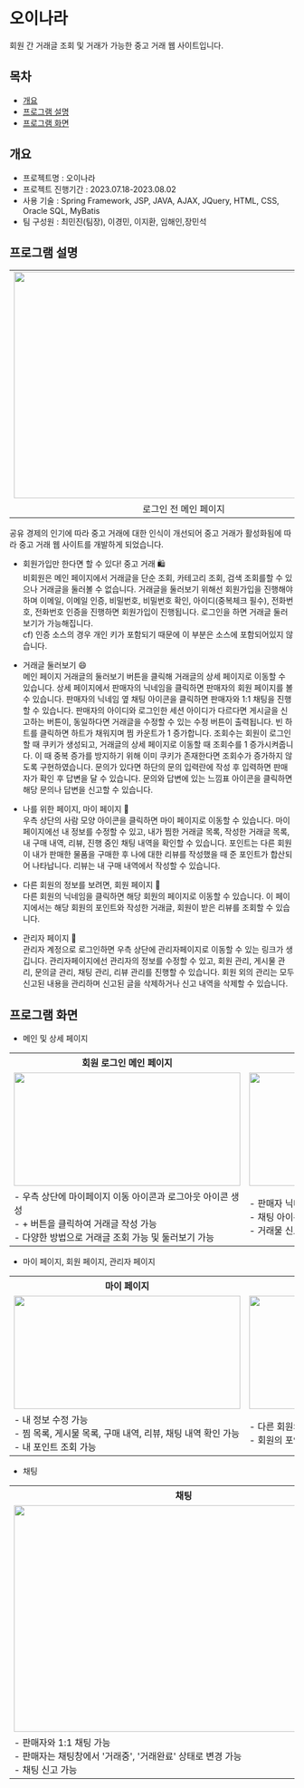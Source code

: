 # 오이나라
회원 간 거래글 조회 및 거래가 가능한 중고 거래 웹 사이트입니다. 

## 목차
  - [개요](#개요)
  - [프로그램 설명](#프로그램-설명)
  - [프로그램 화면](#프로그램-화면)
## 개요
  - 프로젝트명 : 오이나라
  - 프로젝트 진행기간 : 2023.07.18-2023.08.02
  - 사용 기술 : Spring Framework, JSP, JAVA, AJAX, JQuery, HTML, CSS, Oracle SQL, MyBatis
  - 팀 구성원 : 최민진(팀장), 이경민, 이지환, 임해인,장민석

## 프로그램 설명
<div align="center">
  <table>
    <tr>
      <td>
        <img src="https://github.com/HaeinLim/CucumberProject/assets/140698817/f8d4e45c-ea5f-4f95-9782-bfc32a828f96" width="600" height="400">
      </td>
    </tr>
    <tr>
      <td align="center">로그인 전 메인 페이지</td>
    </tr>
  </table>
</div>
공유 경제의 인기에 따라 중고 거래에 대한 인식이 개선되어 중고 거래가 활성화됨에 따라 중고 거래 웹 사이트를 개발하게 되었습니다.

  - 회원가입만 한다면 할 수 있다! 중고 거래 🛍️ <br>
    비회원은 메인 페이지에서 거래글을 단순 조회, 카테고리 조회, 검색 조회를할 수 있으나 거래글을 둘러볼 수 없습니다. 거래글을 둘러보기 위해선 회원가입을 진행해야하며
    이메일, 이메일 인증, 비밀번호, 비밀번호 확인, 아이디(중복체크 필수), 전화번호, 전화번호 인증을 진행하면 회원가입이 진행됩니다. 로그인을 하면 거래글 둘러보기가
    가능해집니다. <br>
    cf) 인증 소스의 경우 개인 키가 포함되기 때문에 이 부분은 소스에 포함되어있지 않습니다.

  - 거래글 둘러보기 😄<br>
    메인 페이지 거래글의 둘러보기 버튼을 클릭해 거래글의 상세 페이지로 이동할 수 있습니다. 상세 페이지에서 판매자의 닉네임을 클릭하면 판매자의 회원 페이지를
    볼 수 있습니다. 판매자의 닉네임 옆 채팅 아이콘을 클릭하면 판매자와 1:1 채팅을 진행할 수 있습니다. 판매자의 아이디와 로그인한 세션 아이디가 다르다면
    게시글을 신고하는 버튼이, 동일하다면 거래글을 수정할 수 있는 수정 버튼이 출력됩니다. 빈 하트를 클릭하면 하트가 채워지며 찜 카운트가 1 증가합니다. 조회수는
    회원이 로그인 할 때 쿠키가 생성되고, 거래글의 상세 페이지로 이동할 때 조회수를 1 증가시켜줍니다. 이 때 중복 증가를 방지하기 위해 이미 쿠키가 존재한다면
    조회수가 증가하지 않도록 구현하였습니다. 문의가 있다면 하단의 문의 입력란에 작성 후 입력하면 판매자가 확인 후 답변을 달 수 있습니다. 문의와 답변에 있는
    느낌표 아이콘을 클릭하면 해당 문의나 답변을 신고할 수 있습니다.

  - 나를 위한 페이지, 마이 페이지 📃 <br>
    우측 상단의 사람 모양 아이콘을 클릭하면 마이 페이지로 이동할 수 있습니다. 마이 페이지에선 내 정보를 수정할 수 있고, 내가 찜한 거래글 목록, 작성한 거래글 목록,
    내 구매 내역, 리뷰, 진행 중인 채팅 내역을 확인할 수 있습니다. 포인트는 다른 회원이 내가 판매한 물품을 구매한 후 나에 대한 리뷰를 작성했을 때 준 포인트가 
    합산되어 나타납니다. 리뷰는 내 구매 내역에서 작성할 수 있습니다.

  - 다른 회원의 정보를 보려면, 회원 페이지 📃 <br>
    다른 회원의 닉네임을 클릭하면 해당 회원의 페이지로 이동할 수 있습니다. 이 페이지에서는 해당 회원의 포인트와 작성한 거래글, 회원이 받은 리뷰를 조회할 수 있습니다.

  - 관리자 페이지 📃 <br>
    관리자 계정으로 로그인하면 우측 상단에 관리자페이지로 이동할 수 있는 링크가 생깁니다. 관리자페이지에선 관리자의 정보를 수정할 수 있고, 회원 관리, 게시물 관리,
    문의글 관리, 채팅 관리, 리뷰 관리를 진행할 수 있습니다. 회원 외의 관리는 모두 신고된 내용을 관리하며 신고된 글을 삭제하거나 신고 내역을 삭제할 수 있습니다.

## 프로그램 화면

  - 메인 및 상세 페이지

<div align="center">
  <table align="center">
      <tr>
        <th>회원 로그인 메인 페이지</th><th>상세 페이지 상단</th><th>상세페이지 하단</th>
      </tr>
      <tr>
        <td>
          <img src="https://github.com/HaeinLim/CucumberProject/assets/140698817/0f368630-4f58-4dd4-8514-b104da8bb840" width="400" height="200">
        </td>
        <td>
          <img src="https://github.com/HaeinLim/CucumberProject/assets/140698817/72403b04-df53-42b6-82f7-a8160556fd0c" width="400" height="200">
        </td>
        <td>
          <img src="https://github.com/HaeinLim/CucumberProject/assets/140698817/b608cbf5-a4f0-44c1-b831-1f1570e2605e" width="400" height="200">
        </td>
      </tr>
      <tr>
        <td>
          - 우측 상단에 마이페이지 이동 아이콘과 로그아웃 아이콘 생성 <br>
          - + 버튼을 클릭하여 거래글 작성 가능 <br>
          - 다양한 방법으로 거래글 조회 가능 및 둘러보기 가능
        </td>
        <td>
          - 판매자 닉네임을 클릭해 판매자의 회원 페이지 조회 가능 <br>
          - 채팅 아이콘을 클릭해 판매자와 1:1 채팅 가능 <br>
          - 거래물 신고 가능(판매자 본인일 경우 수정 버튼)
        </td>
        <td>
          - 거래글 찜 가능 <br>
          - 문의 작성 및 답변 가능 <br>
          - 문의 및 답변 신고 가능
        </td>
      </tr>
  </table>
</div>

  - 마이 페이지, 회원 페이지, 관리자 페이지

<div align="center">
  <table align="center">
      <tr>
        <th>마이 페이지</th><th>회원 페이지</th><th>관리자 페이지</th>
      </tr>
      <tr>
        <td>
          <img src="https://github.com/HaeinLim/CucumberProject/assets/140698817/079c8eb1-b8b6-41c5-a1ac-51107f4e12de" width="400" height="200">
        </td>
        <td>
          <img src="https://github.com/HaeinLim/CucumberProject/assets/140698817/4e930f95-bb3f-4cf5-995c-335280c944a7" width="400" height="200">
        </td>
        <td>
          <img src="https://github.com/HaeinLim/CucumberProject/assets/140698817/c2e965ed-d330-4ea7-bfe8-0d09e9726019" width="400" height="200">
        </td>
      </tr>
      <tr>
        <td>
          - 내 정보 수정 가능 <br>
          - 찜 목록, 게시물 목록, 구매 내역, 리뷰, 채팅 내역 확인 가능 <br>
          - 내 포인트 조회 가능
        </td>
        <td>
          - 다른 회원의 게시물 목록, 받은 리뷰 확인 가능 <br>
          - 회원의 포인트 조회 가능
        </td>
        <td>
          - 관리자 정보 수정 가능 <br>
          - 회원 관리, 회원 관리, 게시물 관리, 문의글 관리, <br>
            채팅 관리, 리뷰 관리 가능
        </td>
      </tr>
  </table>
</div>

  - 채팅

<div>
  <table>
    <tr>
      <th align="center">채팅</th>
    </tr>
    <tr>
      <td align="center">
        <img src="https://github.com/HaeinLim/CucumberProject/assets/140698817/13f7f8bd-cc37-467a-b701-66c64ec55499" width="600" height="400">
    </tr>
    <tr>
      <td>
        - 판매자와 1:1 채팅 가능 <br>
        - 판매자는 채팅창에서 '거래중', '거래완료' 상태로 변경 가능 <br>
        - 채팅 신고 가능
      </td>
    </tr>
  </table>
</div>
    
